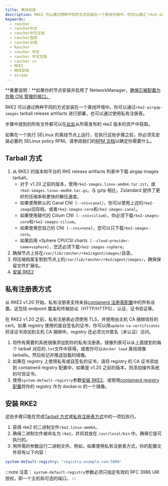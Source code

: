 ```yaml
---
title: 离线安装
description: RKE2 可以通过两种不同的方式安装在一个离线环境中。你可以通过`rke2-airgap-images` tarball release artifacts 进行部署，也可以通过使用私有注册表。
keywords:
  - rancher
  - rancher中文
  - rancher中文文档
  - rancher官网
  - rancher文档
  - Rancher
  - rancher 中文
  - rancher 中文文档
  - rancher cn
  - RKE2
  - 离线安装
  - airgap
---
```



**重要说明：**如果你的节点安装并启用了 NetworkManager，[确保它被配置为忽略 CNI 管理的接口。](https://docs.rke2.io/known_issues/#networkmanager)

RKE2 可以通过两种不同的方式安装在一个离线环境中。你可以通过`rke2-airgap-images` tarball release artifacts 进行部署，也可以通过使用私有注册表。

步骤中提到的所有文件都可以在[此处](https://github.com/rancher/rke2/releases)从所需发布的 rke2 版本的资产中获取。

如果在一个执行 SELinux 的离线节点上运行，在执行这些步骤之前，你必须先安装必要的 SELinux policy RPM。请参阅我们的[RPM 文档](https://github.com/rancher/rke2#rpm-repositories)以确定你需要什么。

## Tarball 方式

1. 从 RKE2 的版本和平台的 RKE release artifacts 列表中下载 airgap images tarball。
   - 对于 v1.20 之前的版本，使用`rke2-images.linux-amd64.tar.zst`，或`rke2-images.linux-amd64.tar.gz`。与 gzip 相比，Zstandard 提供了更好的压缩率和更快的解压速度。
   - 如果使用默认的 Canal CNI（`--cni=canal`），你可以使用上述的`rke2-image`旧存档，或者`rke2-images-core`和`rke2-images-canal`。
   - 如果使用替代的 Cilium CNI（`--cni=cilium`），你必须下载`rke2-images-core`和`rke2-images-cilium`。
   - 如果使用您自己的 CNI（`--cni=none`），您可以只下载`rke2-images-core`。
   - 如果启用 vSphere CPI/CSI charts（`--cloud-provider-name=vsphere`），您还必须下载`rke2-images-vsphere`。
2. 确保节点上存在`/var/lib/rancher/rke2/agent/images/`目录。
3. 将压缩档案复制到节点上的`/var/lib/rancher/rke2/agent/images/`，确保保留文件扩展名。
4. [安装 RKE2](#安装-rke2)

## 私有注册表方式

从 RKE2 v1.20 开始，私有注册表支持来自[containerd 注册表配置](/docs/rke2/install/containerd_registry_configuration/_index)中的所有设置。这包括 endpoint 覆盖和传输协议（HTTP/HTTPS）、认证、证书验证等。

在 RKE2 v1.20 之前，私有注册表必须使用 TLS，并使用由主机 CA 捆绑信任的 cert。如果 registry 使用的是自签名的证书，你可以用`update-ca-certificates`将该证书添加到主机 CA 捆绑中。registry 还必须允许匿名（未认证）访问。

1. 将所有需要的系统镜像添加到你的私有注册表。镜像列表可以从上面提到的每个 tarball 对应的`.txt`文件中获得，或者你可以`docker load` 离线镜像 tarballs，然后标记并推送加载的镜像。
2. 如果在 registry 上使用私有或自签名的证书，请将 registry 的 CA 证书添加到 containerd registry 配置中，如果是 v1.20 之前的版本，则添加操作系统的可信证书。
3. 使用`system-default-registry`参数[安装 RKE2](#安装-rke2)，或使用[containerd registry 配置](/docs/rke2/install/containerd_registry_configuration/_index)将你的 registry 作为 docker.io 的一个镜像。

## 安装 RKE2

这些步骤只能在完成[Tarball 方式](#tarball-方式)或[私有注册表方式](#私有注册表方式)中的一项后执行。

1. 获得 rke2 的二进制文件`rke2.linux-amd64`。
2. 确保二进制文件被命名为 `rke2`，并将其放在 `/usr/local/bin` 中。确保它是可执行的。
3. 用所需的参数运行二进制文件。例如，如果使用私有注册表方式，你的配置文件将有以下内容：

```yaml
system-default-registry: "registry.example.com:5000"
```

:::note 注意：
`system-default-registry`参数必须只指定有效的 RFC 3986 URI 授权，即一个主机和可选的端口。
:::